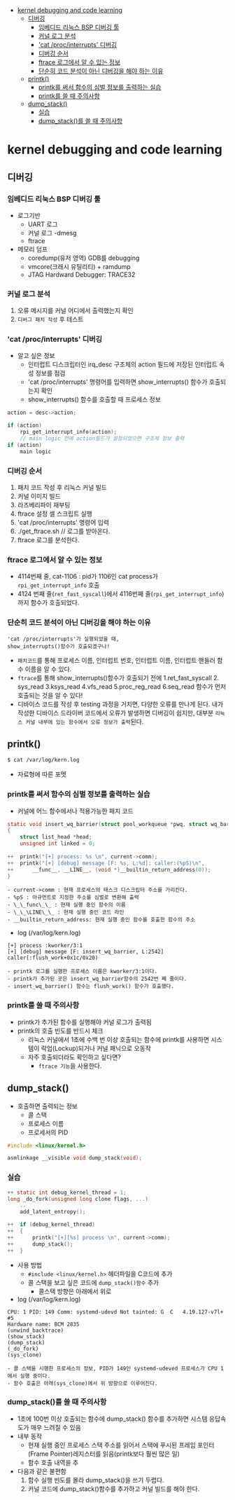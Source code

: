 * [kernel debugging and code learning](#kernel-debugging-and-code-learning)
	* [디버깅](#디버깅)
		* [임베디드 리눅스 BSP 디버깅 툴](#임베디드-리눅스-bsp-디버깅-툴)
		* [커널 로그 분석](#커널-로그-분석)
		* ['cat /proc/interrupts' 디버깅](#cat-procinterrupts-디버깅)
		* [디버깅 순서](#디버깅-순서)
		* [ftrace 로그에서 알 수 있는 정보](#ftrace-로그에서-알-수-있는-정보)
		* [단순히 코드 분석이 아닌 디버깅을 해야 하는 이유](#단순히-코드-분석이-아닌-디버깅을-해야-하는-이유)
	* [printk()](#printk)
		* [printk를 써서 함수의 심벌 정보를 출력하는 실습](#printk를-써서-함수의-심벌-정보를-출력하는-실습)
		* [printk를 쓸 때 주의사항](#printk를-쓸-때-주의사항)
	* [dump_stack()](#dump_stack)
		* [실습](#실습)
		* [dump_stack()를 쓸 때 주의사항](#dump_stack를-쓸-때-주의사항)

# kernel debugging and code learning
## 디버깅
### 임베디드 리눅스 BSP 디버깅 툴
- 로그기반
	- UART 로그
	- 커널 로그 -dmesg
	- ftrace
- 메모리 덤프 
	- coredump(유저 영역) GDB를 debugging
	- vmcore(크래시 유틸리티) + ramdump
	- JTAG Hardward Debugger: TRACE32

### 커널 로그 분석
1. 오류 메시지를 커널 어디에서 출력했는지 확인
2. `디버그 패치 작성` 후 테스트
		
### 'cat /proc/interrupts' 디버깅
- 알고 싶은 정보
	- 인터럽트 디스크립터인 irq_desc 구조체의 action 필드에 저장된 인터럽트 속성 정보를 점검
	- 'cat /proc/interrupts' 명령어를 입력하면 show_interrupts() 함수가 호출되는지 확인
	- show_interrupts() 함수를 호출할 때 프로세스 정보
```c
action = desc->action;

if (action)
	rpi_get_interrupt_info(action);
	// main logic 전에 action필드가 설정되었으면 구조체 정보 출력
if (action)
	main logic
```
### 디버깅 순서
1. 패치 코드 작성 후 리눅스 커널 빌드
2. 커널 이미지 빌드
3. 라즈베리파이 재부팅
4. ftrace 설정 셀 스크립트 실행
5. 'cat /proc/interrupts' 명령어 입력
6. ./get_ftrace.sh // 로그를 받아온다.
7. ftrace 로그를 분석한다.

### ftrace 로그에서 알 수 있는 정보
- 4114번째 줄, cat-1106 : pid가 1106인 cat process가 `rpi_get_interrupt_info` 호출
- 4124 번째 줄(`ret_fast_syscall`)에서 4116번째 줄(`rpi_get_interrupt_info`)까지 함수가 호출되었다.

### 단순히 코드 분석이 아닌 디버깅을 해야 하는 이유
```
'cat /proc/interrupts'가 실행되었을 때,
show_interrupts()함수가 호출되겠구나! 
```
- `패치코드`를 통해 프로세스 이름, 인터럽트 번호, 인터럽트 이름, 인터럽트 핸들러 함수 이름을 알 수 있다.
- `ftrace`를 통해 show_interrupts()함수가 호출되기 전에 1.ret_fast_syscall 2. sys_read 3.ksys_read 4.vfs_read 5.proc_reg_read 6.seq_read 함수가 먼저 호출되는 것을 알 수 있다!
- 디바이스 코드를 작성 후 testing 과정을 거치면, 다양한 오류를 만나게 된다. 내가 작성한 디바이스 드라이버 코드에서 오류가 발생하면 디버깅이 쉽지만, 대부분 `리눅스 커널 내부에 있는 함수에서 오류 정보가 출력`된다.

## printk()
```bash
$ cat /var/log/kern.log
```
- 자료형에 따른 포멧

###  printk를 써서 함수의 심벌 정보를 출력하는 실습
- 커널에 어느 함수에서나 적용가능한 패치 코드
```c
static void insert_wq_barrier(struct pool_workqueue *pwq, struct wq_barrier *barrier *barr, struct work_struct *target, struct worker *worker)
{
	struct list_head *head;
	unsigned int linked = 0;
	
++	printk("[+] process: %s \n", current->comm);
++	printk("[+] [debug] message [F: %s, L:%d]: caller:(%pS)\n",
++		__func__, __LINE__, (void *)__builtin_return_address(0));
}
```
	- current->comm : 현재 프로세스의 태스크 디스크립터 주소를 가리킨다.
	- %pS : 아규먼트로 지정한 주소를 심벌로 변환해 출력
	- \_\_func\_\_ : 현재 실행 중인 함수의 이름
	- \_\_\LINE\_\_ : 현재 실행 중인 코드 라인
	- __builtin_return_address: 현재 실행 중인 함수를 호출한 함수의 주소
- log (/var/log/kern.log)
```
[+] process :kworker/3:1
[+] [debug] message [F: insert_wq_barrier, L:2542]
caller[:flush_work+0x1c/0x20)
```
	- printk 로그를 실행한 프로세스 이름은 kworker/3:1이다.
	- printk가 추가된 곳은 insert_wq_barrier함수의 2542번 째 줄이다.
	- insert_wq_barrier() 함수는 flush_work() 함수가 호출했다.

### printk를 쓸 때 주의사항
- printk가 추가된 함수를 실행해야 커널 로그가 출력됨
- printk의 호출 빈도를 반드시 체크
	- 리눅스 커널에서 1초에 수백 번 이상 호출되는 함수에 printk를 사용하면 시스템이 락업(Lockup)되거나 커널 패닉으로 오동작
	- 자주 호출되더라도 확인하고 싶다면?
		- `ftrace 기능`을 사용한다.

## dump_stack()
- 호출하면 출력되는 정보
	- 콜 스택
	- 프로세스 이름
	- 프로세서의 PID
```c
#include <linux/kernel.h>

asmlinkage __visible void dump_stack(void);
```
### 실습
```c
++ static int debug_kernel_thread = 1;
long _do_fork(unsigned long clone flags, ...)
	..
	add_latent_entropy();

++	if (debug_kernel_thread)
++	{
++		printk("[+][%s] process \n", current->comm);
++		dump_stack();
++	}
```
- 사용 방법
	- `#include <linux/kernel.h>` 헤더파일을 C코드에 추가
	- 콜 스택을 보고 싶은 코드에 `dump_stack()함수` 추가
		- 콜스택 방향은 아래에서 위로
- log (/var/log/kern.log)

```
CPU: 1 PID: 149 Comm: systemd-udevd Not tainted: G	C	4.19.127-v7l+ #5
Hardware name: BCM 2835
(unwind_backtrace)
(show_stack)
(dump_stack)
(_do_fork)
(sys_clone)
```
	- 콜 스택을 시행한 프로세스의 정보, PID가 149인 systemd-udeved 프로세스가 CPU 1에서 실행 중이다.
	- 함수 호출은 아래(sys_clone)에서 위 방향으로 이루어진다.

### dump_stack()를 쓸 때 주의사항
- 1초에 100번 이상 호출되는 함수에 dump_stack() 함수를 추가하면 시스템 응답속도가 매우 느려질 수 있음
- 내부 동작
	- 현재 실행 중인 프로세스 스택 주소를 읽어서 스택에 푸시된 프레임 포인터(Frame Pointer)레지스터를 읽음(printk보다 훨씬 많은 일)
	- 함수 호출 내역을 추
- 다음과 같은 불편함
	1. 함수 실행 빈도를 몰라 dump_stack()을 쓰기 두렵다.
	2. 커널 코드에 dump_stack()함수를 추가하고 커널 빌드를 해야 한다.
